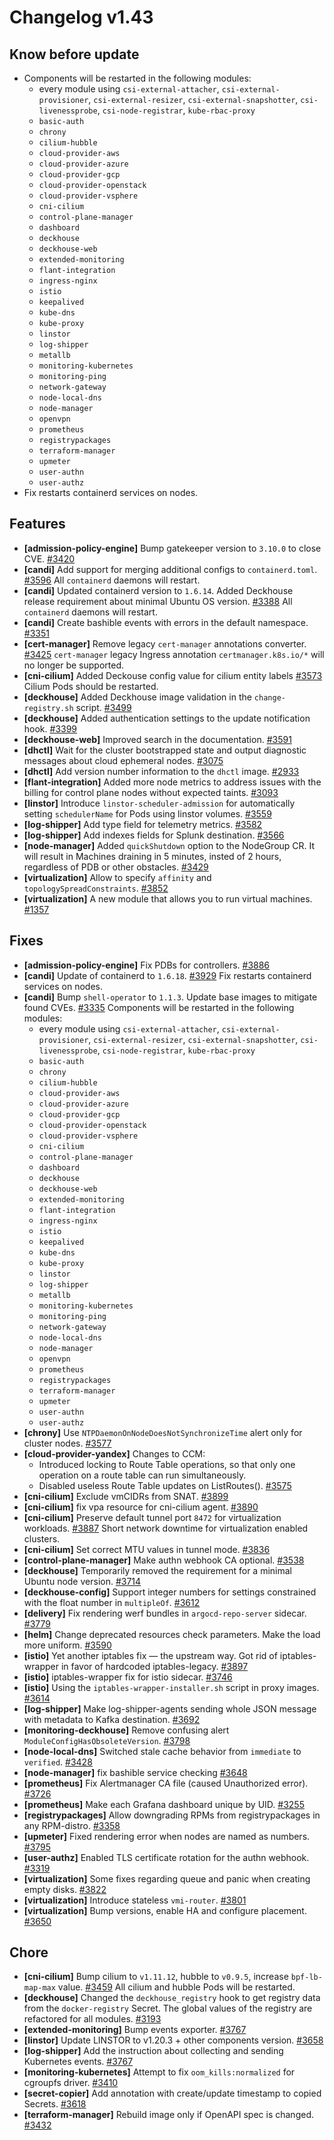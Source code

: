 # Changelog v1.43

## Know before update


 - Components will be restarted in the following modules:
    * every module using `csi-external-attacher`, `csi-external-provisioner`, `csi-external-resizer`, `csi-external-snapshotter`, `csi-livenessprobe`, `csi-node-registrar`, `kube-rbac-proxy`
    * `basic-auth`
    * `chrony`
    * `cilium-hubble`
    * `cloud-provider-aws`
    * `cloud-provider-azure`
    * `cloud-provider-gcp`
    * `cloud-provider-openstack`
    * `cloud-provider-vsphere`
    * `cni-cilium`
    * `control-plane-manager`
    * `dashboard`
    * `deckhouse`
    * `deckhouse-web`
    * `extended-monitoring`
    * `flant-integration`
    * `ingress-nginx`
    * `istio`
    * `keepalived`
    * `kube-dns`
    * `kube-proxy`
    * `linstor`
    * `log-shipper`
    * `metallb`
    * `monitoring-kubernetes`
    * `monitoring-ping`
    * `network-gateway`
    * `node-local-dns`
    * `node-manager`
    * `openvpn`
    * `prometheus`
    * `registrypackages`
    * `terraform-manager`
    * `upmeter`
    * `user-authn`
    * `user-authz`
 - Fix restarts containerd services on nodes.

## Features


 - **[admission-policy-engine]** Bump gatekeeper version to `3.10.0` to close CVE. [#3420](https://github.com/deckhouse/deckhouse/pull/3420)
 - **[candi]** Add support for merging additional configs to `containerd.toml`. [#3596](https://github.com/deckhouse/deckhouse/pull/3596)
    All `containerd` daemons will restart.
 - **[candi]** Updated containerd version to `1.6.14`.
    Added Deckhouse release requirement about minimal Ubuntu OS version. [#3388](https://github.com/deckhouse/deckhouse/pull/3388)
    All `containerd` daemons will restart.
 - **[candi]** Create bashible events with errors in the default namespace. [#3351](https://github.com/deckhouse/deckhouse/pull/3351)
 - **[cert-manager]** Remove legacy `cert-manager` annotations converter. [#3425](https://github.com/deckhouse/deckhouse/pull/3425)
    `cert-manager` legacy Ingress annotation `certmanager.k8s.io/*`  will no longer be supported.
 - **[cni-cilium]** Added Deckouse config value for cilium entity labels [#3573](https://github.com/deckhouse/deckhouse/pull/3573)
    Cilium Pods should be restarted.
 - **[deckhouse]** Added Deckhouse image validation in the `change-registry.sh` script. [#3499](https://github.com/deckhouse/deckhouse/pull/3499)
 - **[deckhouse]** Added authentication settings to the update notification hook. [#3399](https://github.com/deckhouse/deckhouse/pull/3399)
 - **[deckhouse-web]** Improved search in the documentation. [#3591](https://github.com/deckhouse/deckhouse/pull/3591)
 - **[dhctl]** Wait for the cluster bootstrapped state and output diagnostic messages about cloud ephemeral nodes. [#3075](https://github.com/deckhouse/deckhouse/pull/3075)
 - **[dhctl]** Add version number information to the `dhctl` image. [#2933](https://github.com/deckhouse/deckhouse/pull/2933)
 - **[flant-integration]** Added more node metrics to address issues with the billing for control plane nodes without expected taints. [#3093](https://github.com/deckhouse/deckhouse/pull/3093)
 - **[linstor]** Introduce `linstor-scheduler-admission` for automatically setting `schedulerName` for Pods using linstor volumes. [#3559](https://github.com/deckhouse/deckhouse/pull/3559)
 - **[log-shipper]** Add type field for telemetry metrics. [#3582](https://github.com/deckhouse/deckhouse/pull/3582)
 - **[log-shipper]** Add indexes fields for Splunk destination. [#3566](https://github.com/deckhouse/deckhouse/pull/3566)
 - **[node-manager]** Added `quickShutdown` option to the NodeGroup CR. It will result in Machines draining in 5 minutes, insted of 2 hours, regardless of PDB or other obstacles. [#3429](https://github.com/deckhouse/deckhouse/pull/3429)
 - **[virtualization]** Allow to specify `affinity` and `topologySpreadConstraints`. [#3852](https://github.com/deckhouse/deckhouse/pull/3852)
 - **[virtualization]** A new module that allows you to run virtual machines. [#1357](https://github.com/deckhouse/deckhouse/pull/1357)

## Fixes


 - **[admission-policy-engine]** Fix PDBs for controllers. [#3886](https://github.com/deckhouse/deckhouse/pull/3886)
 - **[candi]** Update of containerd to `1.6.18`. [#3929](https://github.com/deckhouse/deckhouse/pull/3929)
    Fix restarts containerd services on nodes.
 - **[candi]** Bump `shell-operator` to `1.1.3`. Update base images to mitigate found CVEs. [#3335](https://github.com/deckhouse/deckhouse/pull/3335)
    Components will be restarted in the following modules:
    * every module using `csi-external-attacher`, `csi-external-provisioner`, `csi-external-resizer`, `csi-external-snapshotter`, `csi-livenessprobe`, `csi-node-registrar`, `kube-rbac-proxy`
    * `basic-auth`
    * `chrony`
    * `cilium-hubble`
    * `cloud-provider-aws`
    * `cloud-provider-azure`
    * `cloud-provider-gcp`
    * `cloud-provider-openstack`
    * `cloud-provider-vsphere`
    * `cni-cilium`
    * `control-plane-manager`
    * `dashboard`
    * `deckhouse`
    * `deckhouse-web`
    * `extended-monitoring`
    * `flant-integration`
    * `ingress-nginx`
    * `istio`
    * `keepalived`
    * `kube-dns`
    * `kube-proxy`
    * `linstor`
    * `log-shipper`
    * `metallb`
    * `monitoring-kubernetes`
    * `monitoring-ping`
    * `network-gateway`
    * `node-local-dns`
    * `node-manager`
    * `openvpn`
    * `prometheus`
    * `registrypackages`
    * `terraform-manager`
    * `upmeter`
    * `user-authn`
    * `user-authz`
 - **[chrony]** Use `NTPDaemonOnNodeDoesNotSynchronizeTime` alert only for cluster nodes. [#3577](https://github.com/deckhouse/deckhouse/pull/3577)
 - **[cloud-provider-yandex]** Changes to CCM:
    - Introduced locking to Route Table operations, so that only one operation on a route table can run simultaneously.
    - Disabled useless Route Table updates on ListRoutes(). [#3575](https://github.com/deckhouse/deckhouse/pull/3575)
 - **[cni-cilium]** Exclude vmCIDRs from SNAT. [#3899](https://github.com/deckhouse/deckhouse/pull/3899)
 - **[cni-cilium]** fix vpa resource for cni-cilium agent. [#3890](https://github.com/deckhouse/deckhouse/pull/3890)
 - **[cni-cilium]** Preserve default tunnel port `8472` for virtualization workloads. [#3887](https://github.com/deckhouse/deckhouse/pull/3887)
    Short network downtime for virtualization enabled clusters.
 - **[cni-cilium]** Set correct MTU values in tunnel mode. [#3836](https://github.com/deckhouse/deckhouse/pull/3836)
 - **[control-plane-manager]** Make authn webhook CA optional. [#3538](https://github.com/deckhouse/deckhouse/pull/3538)
 - **[deckhouse]** Temporarily removed the requirement for a minimal Ubuntu node version. [#3714](https://github.com/deckhouse/deckhouse/pull/3714)
 - **[deckhouse-config]** Support integer numbers for settings constrained with the float number in `multipleOf`. [#3612](https://github.com/deckhouse/deckhouse/pull/3612)
 - **[delivery]** Fix rendering werf bundles in `argocd-repo-server` sidecar. [#3779](https://github.com/deckhouse/deckhouse/pull/3779)
 - **[helm]** Change deprecated resources check parameters. Make the load more uniform. [#3590](https://github.com/deckhouse/deckhouse/pull/3590)
 - **[istio]** Yet another iptables fix — the upstream way. Got rid of iptables-wrapper in favor of hardcoded iptables-legacy. [#3897](https://github.com/deckhouse/deckhouse/pull/3897)
 - **[istio]** iptables-wrapper fix for istio sidecar. [#3746](https://github.com/deckhouse/deckhouse/pull/3746)
 - **[istio]** Using the `iptables-wrapper-installer.sh` script in proxy images. [#3614](https://github.com/deckhouse/deckhouse/pull/3614)
 - **[log-shipper]** Make log-shipper-agents sending whole JSON message with metadata to Kafka destination. [#3692](https://github.com/deckhouse/deckhouse/pull/3692)
 - **[monitoring-deckhouse]** Remove confusing alert `ModuleConfigHasObsoleteVersion`. [#3798](https://github.com/deckhouse/deckhouse/pull/3798)
 - **[node-local-dns]** Switched stale cache behavior from `immediate` to `verified`. [#3428](https://github.com/deckhouse/deckhouse/pull/3428)
 - **[node-manager]** fix bashible service checking [#3648](https://github.com/deckhouse/deckhouse/pull/3648)
 - **[prometheus]** Fix Alertmanager CA file (caused Unauthorized error). [#3726](https://github.com/deckhouse/deckhouse/pull/3726)
 - **[prometheus]** Make each Grafana dashboard unique by UID. [#3255](https://github.com/deckhouse/deckhouse/pull/3255)
 - **[registrypackages]** Allow downgrading RPMs from registrypackages in any RPM-distro. [#3358](https://github.com/deckhouse/deckhouse/pull/3358)
 - **[upmeter]** Fixed rendering error when nodes are named as numbers. [#3795](https://github.com/deckhouse/deckhouse/pull/3795)
 - **[user-authz]** Enabled TLS certificate rotation for the authn webhook. [#3319](https://github.com/deckhouse/deckhouse/pull/3319)
 - **[virtualization]** Some fixes regarding queue and panic when creating empty disks. [#3822](https://github.com/deckhouse/deckhouse/pull/3822)
 - **[virtualization]** Introduce stateless `vmi-router`. [#3801](https://github.com/deckhouse/deckhouse/pull/3801)
 - **[virtualization]** Bump versions, enable HA and configure placement. [#3650](https://github.com/deckhouse/deckhouse/pull/3650)

## Chore


 - **[cni-cilium]** Bump cilium to `v1.11.12`, hubble to `v0.9.5`, increase `bpf-lb-map-max` value. [#3459](https://github.com/deckhouse/deckhouse/pull/3459)
    All cilium and hubble Pods will be restarted.
 - **[deckhouse]** Changed the `deckhouse_registry` hook to get registry data from the `docker-registry` Secret. The global values of the registry are refactored for all modules. [#3193](https://github.com/deckhouse/deckhouse/pull/3193)
 - **[extended-monitoring]** Bump events exporter. [#3767](https://github.com/deckhouse/deckhouse/pull/3767)
 - **[linstor]** Update LINSTOR to v1.20.3 + other components version. [#3658](https://github.com/deckhouse/deckhouse/pull/3658)
 - **[log-shipper]** Add the instruction about collecting and sending Kubernetes events. [#3767](https://github.com/deckhouse/deckhouse/pull/3767)
 - **[monitoring-kubernetes]** Attempt to fix `oom_kills:normalized` for cgroupfs driver. [#3410](https://github.com/deckhouse/deckhouse/pull/3410)
 - **[secret-copier]** Add annotation with create/update timestamp to copied Secrets. [#3618](https://github.com/deckhouse/deckhouse/pull/3618)
 - **[terraform-manager]** Rebuild image only if OpenAPI spec is changed. [#3432](https://github.com/deckhouse/deckhouse/pull/3432)

